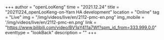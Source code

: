 ﻿+++
author = "openLooKeng"
time = "2021.12.24" 
title = "20211224_openLooKeng-on-Yarn HA development" 
location = "Online" 
tag = "Live"
img = "/img/videos/live/en/2112-pmc-en.png" 
img_mobile = '/img/videos/live/en/2112-pmc-en.png'
link = "https://www.bilibili.com/video/BV1qY411a7Wf?spm_id_from=333.999.0.0"
eventtype = "lookBack"
description = ""
+++

